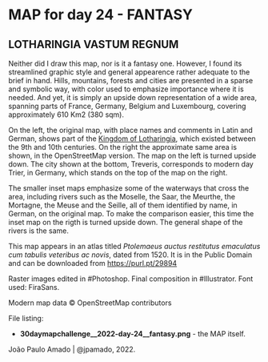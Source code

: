 <h1>MAP for day 24 - FANTASY</h1>
<h2>LOTHARINGIA VASTUM REGNUM</h2>
<p>Neither did I draw this map, nor is it a fantasy one. However, I found its streamlined graphic style and general appearence rather adequate to the brief in hand. Hills, mountains, forests and cities are presented in a sparse and symbolic way, with color used to emphasize importance where it is needed. And yet, it is simply an upside down representation of a wide area, spanning parts of France, Germany, Belgium and Luxembourg, covering approximately 610 Km2 (380 sqm).</p>
<p>On the left, the original map, with place names and comments in Latin and German, shows part of the <a href="https://en.wikipedia.org/wiki/Lotharingia">Kingdom of Lotharingia</a>, which existed between the 9th and 10th centuries. On the right the approximate same area is shown, in the OpenStreetMap version. The map on the left is turned upside down. The city shown at the bottom, Treveris, corresponds to modern day Trier, in Germany, which stands on the top of the map on the right.</p>
<p>The smaller inset maps emphasize some of the waterways that cross the area, including rivers such as the Moselle, the Saar, the Meurthe, the Mortagne, the Meuse and the Seille, all of them identified by name, in German, on the original map. To make the comparison easier, this time the inset map on the rigth is turned upside down. The general shape of the rivers is the same.</p>
<p>This map appears in an atlas titled <i>Ptolemaeus auctus restitutus emaculatus cum tabulis veteribus ac novis</i>, dated from 1520. It is in the Public Domain and can be downloaded from <a href="https://purl.pt/29894">https://purl.pt/29894</a>
<p>Raster images edited in #Photoshop. Final composition in #Illustrator. Font used: FiraSans.</p>
<p>Modern map data © OpenStreetMap contributors</p>
<p>File listing:</p>
<ul>
  <li><b>30daymapchallenge__2022-day-24__fantasy.png</b> - the MAP itself.</li>
  </ul>
<p>João Paulo Amado | @jpamado, 2022.</p>
